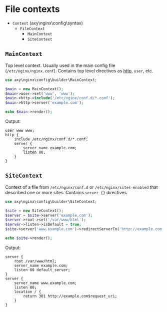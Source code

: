 # File contexts

* `Context` (axy\nginx\config\syntax)
    * `FileContext`
        * `MainContext`
        * `SiteContext`

## `MainContext`

Top level context.
Usually used in the main config file (`/etc/nginx/nginx.conf`).
Contains top level directives as [http](http.md), `user`, etc.

```php
use axy\nginx\config\builder\MainContext;

$main = new MainContext();
$main->user->set('www', 'www');
$main->http->include('/etc/nginx/conf.d/*.conf');
$main->http->server('example.com');

echo $main->render();
```

Output:

```
user www www;
http {
    include /etc/nginx/conf.d/*.conf;
    server {
        server_name example.com;
        listen 80;
    }
}
```

## `SiteContext`

Context of a file from `/etc/nginx/conf.d` or `/etc/nginx/sites-enabled` that described one or more sites.
Contains `server {}` directives.

```php
use axy\nginx\config\builder\SiteContext;

$site = new SiteContext();
$server = $site->server('example.com');
$server->root->set('/var/www/html');
$server->listen->isDefault = true;
$site->server('www.example.com')->redirectServerTo('http://example.com');

echo $site->render();
```

Output:

```
server {
    root /var/www/html;
    server_name example.com;
    listen 80 default_server;
}
server {
    server_name www.example.com;
    listen 80;
    location / {
        return 301 http://example.com$request_uri;
    }
}
```
